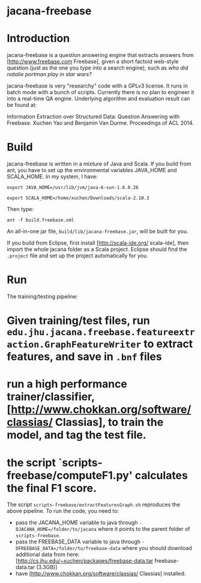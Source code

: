 # jacana-freebase

Introduction
============

jacana-freebase is a question answering engine that extracts answers from [http://www.freebase.com Freebase], given a short factoid web-style question (just as the one you type into a search engine), such as _who did natalie portman play in star wars?_

jacana-freebase is very "researchy" code with a GPLv3 license. It runs in batch mode with a bunch of scripts. Currently there is no plan to engineer it into a real-time QA engine. Underlying algorithm and evaluation result can be found at:

Information Extraction over Structured Data: Question Answering with Freebase.
Xuchen Yao and Benjamin Van Durme. Proceedings of ACL 2014.


Build
=====

jacana-freebase is written in a mixture of Java and Scala. If you build from ant, you have to set up the environmental variables JAVA_HOME and SCALA_HOME. In my system, I have:

`export JAVA_HOME=/usr/lib/jvm/java-6-sun-1.6.0.26`

`export SCALA_HOME=/home/xuchen/Downloads/scala-2.10.3`

Then type:

`ant -f build.freebase.xml`

An all-in-one jar file, `build/lib/jacana-freebase.jar`, will be built for you.

If you build from Eclipse, first install [http://scala-ide.org/ scala-ide], then import the whole jacana folder as a Scala project. Eclipse should find the `.project` file and set up the project automatically for you.


Run
===

The training/testing pipeline:
 # Given training/test files, run `edu.jhu.jacana.freebase.featureextraction.GraphFeatureWriter` to extract features, and save in `.bnf` files
 # run a high performance trainer/classifier, [http://www.chokkan.org/software/classias/ Classias], to train the model, and tag the test file.
 # the script `scripts-freebase/computeF1.py' calculates the final F1 score.

The script `scripts-freebase/extractFeaturesGraph.sh` reproduces the above pipeline. To run the code, you need to:
 * pass the JACANA_HOME variable to java through `-DJACANA_HOME=/folder/to/jacana` where it points to the parent folder of `scripts-freebase`.
 * pass the FREEBASE_DATA variable to java through `-DFREEBASE_DATA=/folder/to/freebase-data` where you should download additional data from here: [http://cs.jhu.edu/~xuchen/packages/freebase-data.tar freebase-data.tar (3.3GB)]
 * have [http://www.chokkan.org/software/classias/ Classias] installed.
